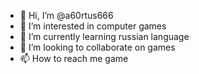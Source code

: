 - 👋 Hi, I’m @a60rtus666
- 👀 I’m interested in computer games
- 🌱 I’m currently learning russian language
- 💞️ I’m looking to collaborate on games
- 📫 How to reach me game

<!---
a60rtus666/a60rtus666 is a ✨ special ✨ repository because its `README.md` (this file) appears on your GitHub profile.
You can click the Preview link to take a look at your changes.
--->
